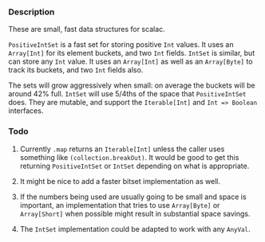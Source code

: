 ### Description

These are small, fast data structures for scalac.

`PositiveIntSet` is a fast set for storing positive `Int` values. It uses an
`Array[Int]` for its element buckets, and two `Int` fields. `IntSet` is
similar, but can store any `Int` value. It uses an `Array[Int]` as well as an
`Array[Byte]` to track its buckets, and two `Int` fields also.

The sets will grow aggressively when small: on average the buckets will be
around 42% full. `IntSet` will use 5/4ths of the space that `PositiveIntSet` does.
They are mutable, and support the `Iterable[Int]` and `Int => Boolean`
interfaces.

### Todo

1. Currently `.map` returns an `Iterable[Int]` unless the caller uses
something like `(collection.breakOut)`. It would be good to get this
returning `PositiveIntSet` or `IntSet` depending on what is appropriate.

2. It might be nice to add a faster bitset implementation as well.

3. If the numbers being used are usually going to be small and space is
important, an implementation that tries to use `Array[Byte]` or `Array[Short]`
when possible might result in substantial space savings.

4. The `IntSet` implementation could be adapted to work with any `AnyVal`.
